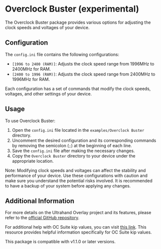 # Overclock Buster (experimental)

The Overclock Buster package provides various options for adjusting the clock speeds and voltages of your device.

## Configuration

The `config.ini` file contains the following configurations:

- `[1996 to 2400 (RAM)]`: Adjusts the clock speed range from 1996MHz to 2400MHz for RAM.
- `[2400 to 1996 (RAM)]`: Adjusts the clock speed range from 2400MHz to 1996MHz for RAM.

Each configuration has a set of commands that modify the clock speeds, voltages, and other settings of your device.

## Usage

To use Overclock Buster:

1. Open the `config.ini` file located in the `examples/Overclock Buster` directory.
2. Uncomment the desired configuration and its corresponding commands by removing the semicolon (`;`) at the beginning of each line.
3. Save the `config.ini` file after making the necessary changes.
4. Copy the `Overclock Buster` directory to your device under the appropriate location.

Note: Modifying clock speeds and voltages can affect the stability and performance of your device. Use these configurations with caution and make sure you understand the potential risks involved. It is recommended to have a backup of your system before applying any changes.

## Additional Information

For more details on the Ultrahand Overlay project and its features, please refer to the [official GitHub repository](https://github.com/ppkantorski/Ultrahand-Overlay).

For additional help with OC Suite kip values, you can visit [this link](https://github.com/hanai3Bi/Switch-OC-Suite/blob/master/Source/Atmosphere/stratosphere/loader/source/oc/customize.cpp). This resource provides helpful information specifically for OC Suite kip values.

This package is compatible with v1.1.0 or later versions.
